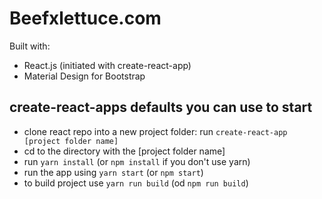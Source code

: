 # Beefxlettuce.com 
Built with:
- React.js (initiated with create-react-app)
- Material Design for Bootstrap

## create-react-apps defaults you can use to start
- clone react repo into a new project folder:  run `create-react-app [project folder name]`
- cd to the directory with the [project folder name]
- run `yarn install` (or `npm install` if you don't use yarn)
- run the app using `yarn start` (or `npm start`)
- to build project use `yarn run build` (od `npm run build`)


